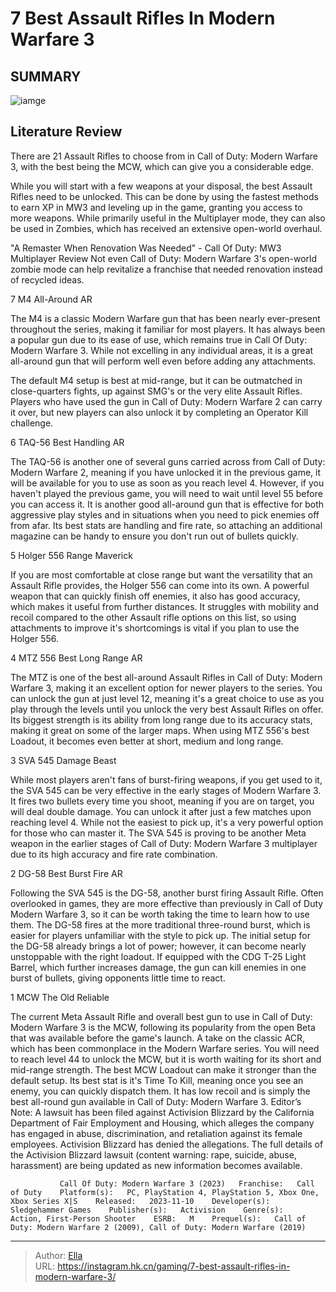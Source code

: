 # 7 Best Assault Rifles In Modern Warfare 3


## SUMMARY 

![iamge](https://static1.srcdn.com/wordpress/wp-content/uploads/2023/11/7-10-best-assault-rifles-in-modern-warfare-3-1.jpg)

## Literature Review

There are 21 Assault Rifles to choose from in Call of Duty: Modern Warfare 3, with the best being the MCW, which can give you a considerable edge.





While you will start with a few weapons at your disposal, the best Assault Rifles need to be unlocked. This can be done by using the fastest methods to earn XP in MW3 and leveling up in the game, granting you access to more weapons. While primarily useful in the Multiplayer mode, they can also be used in Zombies, which has received an extensive open-world overhaul.
            
 
 &#34;A Remaster When Renovation Was Needed&#34; - Call Of Duty: MW3 Multiplayer Review 
Not even Call of Duty: Modern Warfare 3&#39;s open-world zombie mode can help revitalize a franchise that needed renovation instead of recycled ideas.












 








 7  M4 
All-Around AR


 







The M4 is a classic Modern Warfare gun that has been nearly ever-present throughout the series, making it familiar for most players. It has always been a popular gun due to its ease of use, which remains true in Call Of Duty: Modern Warfare 3.
While not excelling in any individual areas, it is a great all-around gun that will perform well even before adding any attachments. 

The default M4 setup is best at mid-range, but it can be outmatched in close-quarters fights, up against SMG&#39;s or the very elite Assault Rifles. Players who have used the gun in Call of Duty: Modern Warfare 2 can carry it over, but new players can also unlock it by completing an Operator Kill challenge.





 6  TAQ-56 
Best Handling AR
        

The TAQ-56 is another one of several guns carried across from Call of Duty: Modern Warfare 2, meaning if you have unlocked it in the previous game, it will be available for you to use as soon as you reach level 4. However, if you haven&#39;t played the previous game, you will need to wait until level 55 before you can access it.
It is another good all-around gun that is effective for both aggressive play styles and in situations when you need to pick enemies off from afar. Its best stats are handling and fire rate, so attaching an additional magazine can be handy to ensure you don&#39;t run out of bullets quickly.





 5  Holger 556 
  Range Maverick
        

If you are most comfortable at close range but want the versatility that an Assault Rifle provides, the Holger 556 can come into its own. A powerful weapon that can quickly finish off enemies, it also has good accuracy, which makes it useful from further distances. It struggles with mobility and recoil compared to the other Assault rifle options on this list, so using attachments to improve it&#39;s shortcomings is vital if you plan to use the Holger 556.





 4  MTZ 556 
Best Long Range AR
        

The MTZ is one of the best all-around Assault Rifles in Call of Duty: Modern Warfare 3, making it an excellent option for newer players to the series. You can unlock the gun at just level 12, meaning it&#39;s a great choice to use as you play through the levels until you unlock the very best Assault Rifles on offer. Its biggest strength is its ability from long range due to its accuracy stats, making it great on some of the larger maps. When using MTZ 556&#39;s best Loadout, it becomes even better at short, medium and long range.





 3  SVA 545 
Damage Beast


 







While most players aren&#39;t fans of burst-firing weapons, if you get used to it, the SVA 545 can be very effective in the early stages of Modern Warfare 3. It fires two bullets every time you shoot, meaning if you are on target, you will deal double damage. You can unlock it after just a few matches upon reaching level 4. While not the easiest to pick up, it&#39;s a very powerful option for those who can master it. The SVA 545 is proving to be another Meta weapon in the earlier stages of Call of Duty: Modern Warfare 3 multiplayer due to its high accuracy and fire rate combination.





 2  DG-58 
Best Burst Fire AR
        

Following the SVA 545 is the DG-58, another burst firing Assault Rifle. Often overlooked in games, they are more effective than previously in Call of Duty Modern Warfare 3, so it can be worth taking the time to learn how to use them. The DG-58 fires at the more traditional three-round burst, which is easier for players unfamiliar with the style to pick up.
The initial setup for the DG-58 already brings a lot of power; however, it can become nearly unstoppable with the right loadout. If equipped with the CDG T-25 Light Barrel, which further increases damage, the gun can kill enemies in one burst of bullets, giving opponents little time to react.





 1  MCW 
The Old Reliable


 







The current Meta Assault Rifle and overall best gun to use in Call of Duty: Modern Warfare 3 is the MCW, following its popularity from the open Beta that was available before the game&#39;s launch. A take on the classic ACR, which has been commonplace in the Modern Warfare series. You will need to reach level 44 to unlock the MCW, but it is worth waiting for its short and mid-range strength.
The best MCW Loadout can make it stronger than the default setup. Its best stat is it&#39;s Time To Kill, meaning once you see an enemy, you can quickly dispatch them. It has low recoil and is simply the best all-round gun available in Call of Duty: Modern Warfare 3.
Editor’s Note: A lawsuit has been filed against Activision Blizzard by the California Department of Fair Employment and Housing, which alleges the company has engaged in abuse, discrimination, and retaliation against its female employees. Activision Blizzard has denied the allegations. The full details of the Activision Blizzard lawsuit (content warning: rape, suicide, abuse, harassment) are being updated as new information becomes available. 

               Call Of Duty: Modern Warfare 3 (2023)   Franchise:   Call of Duty    Platform(s):   PC, PlayStation 4, PlayStation 5, Xbox One, Xbox Series X|S    Released:   2023-11-10    Developer(s):   Sledgehammer Games    Publisher(s):   Activision    Genre(s):   Action, First-Person Shooter    ESRB:   M    Prequel(s):   Call of Duty: Modern Warfare 2 (2009), Call of Duty: Modern Warfare (2019)      

---

> Author: [Ella](https://instagram.hk.cn/)  
> URL: https://instagram.hk.cn/gaming/7-best-assault-rifles-in-modern-warfare-3/  

